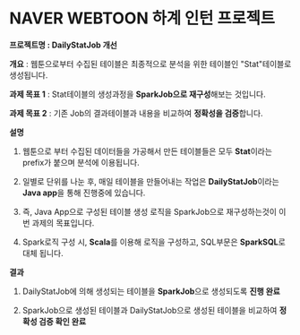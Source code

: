 # NAVER WEBTOON 하계 인턴 프로젝트

**프로젝트명 : DailyStatJob 개선**

**개요** : 웹툰으로부터 수집된 테이블은 최종적으로 분석을 위한 테이블인 "Stat"테이블로 생성됩니다.

**과제 목표 1** :  Stat테이블의 생성과정을 **SparkJob으로 재구성**해보는 것입니다.

**과제 목표 2** :  기존 Job의 결과테이블과 내용을 비교하여 **정확성을 검증**합니다. 

**설명**

1) 웹툰으로 부터 수집된 데이터들을 가공해서 만든 테이블들은 모두 **Stat**이라는 prefix가 붙으며 분석에 이용됩니다.

2) 일별로 단위를 나눈 후, 매일 테이블을 만들어내는 작업은 **DailyStatJob**이라는 **Java app**을 통해 진행중에 있습니다. 

3) 즉, Java App으로 구성된 테이블 생성 로직을 SparkJob으로 재구성하는것이 이번 과제의 목표입니다.

4) Spark로직 구성 시, **Scala**를 이용해 로직을 구성하고, SQL부문은 **SparkSQL**로 대체 됩니다.

**결과**

1) DailyStatJob에 의해 생성되는 테이블을 **SparkJob**으로 생성되도록 **진행 완료**

2) SparkJob으로 생성된 테이블과 DailyStatJob으로 생성된 테이블을 비교하여 **정확성 검증 확인 완료**

